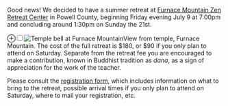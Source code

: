 Good news!  We decided to have a summer retreat at <a href="http://www.furnacemountainzen.org/" target = "_blank">Furnace Mountain Zen Retreat Center</a> in Powell County, beginning Friday evening July 9 at 7:00pm and concluding around 1:30pm on Sunday the 21st.<!-- more -->

<label for="mn-bell" class="margin-toggle">&#8853;</label><input type="checkbox" id="mn-bell" class="margin-toggle"/><span class="marginnote"><img src="/images/fm_temple_view.jpg" alt="Temple bell at Furnace Mountain" />View from temple, Furnace Mountain.</span>
The cost of the full retreat is $180, or $90 if you only plan to attend on Saturday.  Separate from the retreat fee you are encouraged to make a contribution, known in Buddhist tradition as *dana*, as a sign of appreciation for the work of the teacher.

Please consult the <a href="/documents/LZC_July_2019.pdf" target = "_blank">registration form</a>, which includes information on what to bring to the retreat, possible arrival times if you only plan to attend on Saturday, where to mail your registration, etc.